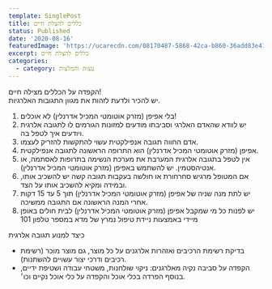 ```yaml
---
template: SinglePost
title: כללים להצלת חיים
status: Published
date: '2020-08-16'
featuredImage: 'https://ucarecdn.com/08170487-5868-42ca-b860-36add83e4153/'
excerpt: כללים להצלת חיים
categories:
  - category: עצות והמלצות
---
```

הקפדה על הכללים מצילה חיים!\
יש להכיר ולדעת לזהות את מגוון התגובות האלרגיות.

1. בלי אפיפן (מזרק אוטומטי המכיל אדרנלין) לא אוכלים!
2. יש לוודא שהאדם האלרגי וסביבתו מודעים למזונות הגורמים לו לתגובה אלרגית ויודעים איך לטפל בה.
3. אדם החווה תגובה אנפילקטית עשוי להתקשות להזריק לעצמו.
4. אפיפן (מזרק אוטומטי המכיל אדרנלין) הוא התרופה הראשונה לתגובה אנפילקטית. 
5. אין לטפל בתגובה אלרגית המערבת את מערכת הנשימה בתרופות לאסתמה, או אנטיהסטמין. יש להשתמש באפיפן (מזרק אוטומטי המכיל אדרנלין).
6. אם המטופל מרגיש סחרחורת או חולשה בעקבות תגובה קשה יש להשכיב אותו, ובמידה ומקיא להשכיב אותו על הצד.
7. יש לתת מנה שניה של אפיפן (מזרק אוטומטי המכיל אדרנלין) תוך 5 עד 15 דקות אחרי המנה הראשונה אם התגובה ממשיכה.
8. יש לפנות כל מי שמקבל אפיפן (מזרק אוטומטי המכיל אדרנלין) לבית חולים באופן מיידי באמצעות ניידת טיפול נמרץ של מדא במספר טלפון 101

כיצד למנוע תגובה אלרגית

* בדיקת רשימת הרכיבים ואזהרות אלרגנים על כל מוצר, גם מוצר מוכר (רשימת רכיבים ודרכי יצור עשויים להשתנות).
* הקפדה על סביבה נקיה מאלרגנים: ניקוי שולחנות, משטחי עבודה ושטיפת ידיים, בנוסף הפרדה בכלי אוכל והקפדה על כלי אוכל נקיים וכו׳.
